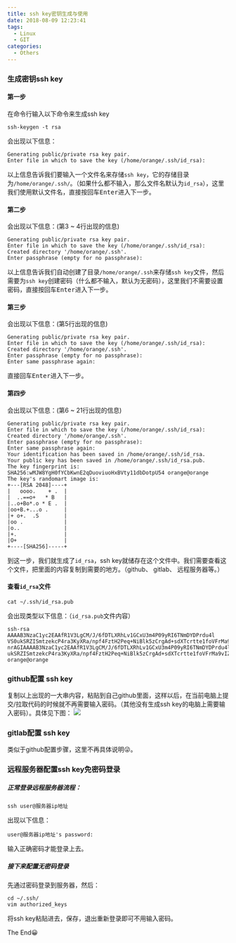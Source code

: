```yaml
---
title: ssh key密钥生成与使用
date: 2018-08-09 12:23:41
tags:
  - Linux
  - GIT
categories:
  - Others
---
```


### 生成密钥ssh key

#### 第一步
在命令行输入以下命令来生成ssh key
```shell
ssh-keygen -t rsa
```
会出现以下信息：
```shell
Generating public/private rsa key pair.
Enter file in which to save the key (/home/orange/.ssh/id_rsa):
```
以上信息告诉我们要输入一个文件名来存储`ssh key`，它的存储目录为`/home/orange/.ssh/`。（如果什么都不输入，那么文件名默认为`id_rsa`），这里我们使用默认文件名，直接按回车<kbd>Enter</kbd>进入下一步。

#### 第二步
会出现以下信息：(第3 ~ 4行出现的信息)
```shell
Generating public/private rsa key pair.
Enter file in which to save the key (/home/orange/.ssh/id_rsa):
Created directory '/home/orange/.ssh'.
Enter passphrase (empty for no passphrase):
```
以上信息告诉我们自动创建了目录`/home/orange/.ssh`来存储`ssh key`文件，然后需要为`ssh key`创建密码（什么都不输入，默认为无密码），这里我们不需要设置密码，直接按回车<kbd>Enter</kbd>进入下一步。

#### 第三步
会出现以下信息：(第5行出现的信息)
```shell
Generating public/private rsa key pair.
Enter file in which to save the key (/home/orange/.ssh/id_rsa):
Created directory '/home/orange/.ssh'.
Enter passphrase (empty for no passphrase):
Enter same passphrase again:
```
直接回车<kbd>Enter</kbd>进入下一步。

#### 第四步
会出现以下信息：(第6 ~ 21行出现的信息)
```shell
Generating public/private rsa key pair.
Enter file in which to save the key (/home/orange/.ssh/id_rsa):
Created directory '/home/orange/.ssh'.
Enter passphrase (empty for no passphrase):
Enter same passphrase again:
Your identification has been saved in /home/orange/.ssh/id_rsa.
Your public key has been saved in /home/orange/.ssh/id_rsa.pub.
The key fingerprint is:
SHA256:wMJW8YgH0fYCbKwnE2qDuoviuoHxBVty11dbDotpU54 orange@orange
The key's randomart image is:
+---[RSA 2048]----+
|   oooo.    + .  |
|  ..==o+   * B   |
|..o+Bo*.o * E .  |
|oo+B.+...o .     |
|+ o+.  .S        |
|oo .             |
|o..              |
|+.               |
|O+               |
+----[SHA256]-----+
```
到这一步，我们就生成了`id_rsa`，ssh key就储存在这个文件中。我们需要查看这个文件，把里面的内容复制到需要的地方。（github、 gitlab、 远程服务器等。）
#### 查看`id_rsa`文件
```shell
cat ~/.ssh/id_rsa.pub
```
会出现类型以下信息：（`id_rsa.pub`文件内容）
```shell
ssh-rsa AAAAB3NzaC1yc2EAAfR1V3LgCM/J/6fDTLXRhLv1GCxU3m4P09yRI6TNmDYDPrdu4l
VS0ukSRZISmtzekcP4ra3KyXRa/npf4FztH2Peq+NiBlk5zCrgAd+sdXTcrtte1foVFrMa9vIZ
nrAGIAAAAB3NzaC1yc2EAAfR1V3LgCM/J/6fDTLXRhLv1GCxU3m4P09yRI6TNmDYDPrdu4lVS0
ukSRZISmtzekcP4ra3KyXRa/npf4FztH2Peq+NiBlk5zCrgAd+sdXTcrtte1foVFrMa9vIZnrAGI orange@orange
```
### github配置 ssh key

复制以上出现的一大串内容，粘贴到自己github里面，这样以后，在当前电脑上提交/拉取代码的时候就不再需要输入密码。（其他没有生成ssh key的电脑上需要输入密码）。具体见下图：
![](https://qiniu.zcheng.site/sshkeys-ssh_key_github.png)

### gitlab配置 ssh key

类似于github配置步骤，这里不再具体说明😜。

### 远程服务器配置ssh key免密码登录
##### 正常登录远程服务器流程：
```shell
ssh user@服务器ip地址
```
出现以下信息：
```shell
user@服务器ip地址's password:
```
输入正确密码才能登录上去。

##### 接下来配置无密码登录
先通过密码登录到服务器，然后：
```shell
cd ~/.ssh/
vim authorized_keys
```
将ssh key粘贴进去，保存，退出重新登录即可不用输入密码。

The End😀
